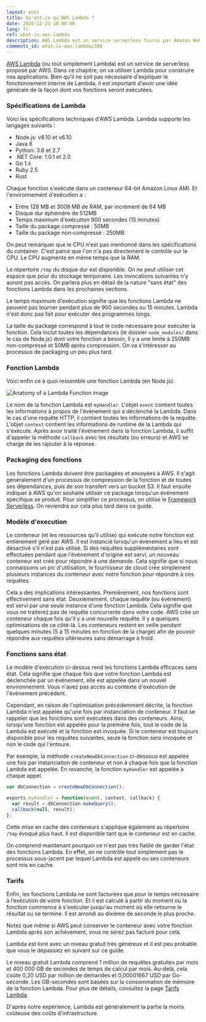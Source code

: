 ```yaml
---
layout: post
title: Qu'est-ce qu'AWS Lambda ?
date: 2016-12-23 18:00:00
lang: fr
ref: what-is-aws-lambda
description: AWS Lambda est un service serverless fourni par Amazon Web Services. Il exécute des morceaux de code (appelés fonctions Lambda) dans des conteneurs sans état qui sont générés à la demande pour répondre à des événements (tels que des requêtes HTTP). Les conteneurs sont ensuite supprimer lorsque l'exécution de la fonction est terminée. Les utilisateurs ne sont facturés que pour le temps nécessaire à l'exécution de la fonction.
comments_id: what-is-aws-lambda/308
---
```


[AWS Lambda](https://aws.amazon.com/lambda/) (ou tout simplement Lambda) est un service de serverless proposé par AWS. Dans ce chapitre, on va utiliser Lambda pour construire nos applications. Bien qu'il ne soit pas nécessaire d'expliquer le fonctionnement interne de Lambda, il est important d’avoir une idée générale de la façon dont vos fonctions seront exécutées.

### Spécifications de Lambda

Voici les spécifications techniques d'AWS Lambda. Lambda supporte les langages suivants :

- Node.js: v8.10 et v6.10
- Java 8
- Python: 3.6 et 2.7
- .NET Core: 1.0.1 et 2.0
- Go 1.x
- Ruby 2.5
- Rust

Chaque fonction s'exécute dans un conteneur 64-bit Amazon Linux AMI. Et l'environnement d'exécution a :

- Entre 128 MB et 3008 MB de RAM, par incrément de 64 MB
- Disque dur éphémère de 512MB
- Temps maximum d'exécution 900 secondes (15 minutes)
- Taille du package compressé : 50MB
- Taille du package non-compressé : 250MB

On peut remarquer que le CPU n'est pas mentionné dans les spécifications du container. C'est parce que l'on n'a pas directement le contrôle sur le CPU. Le CPU augmente en même temps que la RAM.

Le répertoire `/tmp` du disque dur est disponible. On ne peut utiliser cet espace que pour du stockage temporaire. Les invocations suivantes n'y auront pas accès. On parlera plus en détail de la nature "sans état" des fonctions Lambda dans les prochaines sections.

Le temps maximum d'exécution signifie que les fonctions Lambda ne peuvent pas tourner pendant plus de 900 secondes ou 15 minutes. Lambda n'est donc pas fait pour exécuter des programmes longs.

La taille du package correspond à tout le code nécessaire pour exécuter la fonction. Cela inclut toutes les dépendances (le dossier `node_modules/` dans le cas de Node.js) dont votre fonction a besoin, Il y a une limite à 250MB non-compressé et 50MB après compression. On va s'intéresser au processus de packaging un peu plus tard.

### Fonction Lambda 

Voici enfin ce à quoi ressemble une fonction Lambda (en Node.js).

![Anatomy of a Lambda Function image](/assets/anatomy-of-a-lambda-function.png)

Le nom de la fonction Lambda est `myHandler`. L'objet `event` contient toutes les informations à propos de l'événement qui a déclenché la Lambda. Dans le cas d'une requête HTTP, il contient toutes les informations de la requête. L'objet `context` contient les informations de runtime de la Lambda qui s'exécute. Après avoir traité l'événement dans la fonction Lambda, il suffit d'appeler la méthode `callback` avec les résultats (ou erreurs) et AWS se charge de les rajouter à la réponse.

### Packaging des fonctions

Les fonctions Lambda doivent être packagées et envoyées à AWS. Il s'agit généralement d'un processus de compression de la fonction et de toutes ses dépendances, puis de son transfert vers un bucket S3. Il faut ensuite indiquer à AWS qu'on souhaite utiliser ce package lorsqu'un événement spécifique se produit. Pour simplifier ce processus, on utilise le [Framework Serverless](https://serverless.com). On reviendra sur cela plus tard dans ce guide.

### Modèle d'execution

Le conteneur (et les ressources qu'il utilise) qui exécute notre fonction est entièrement géré par AWS. Il est instancié lorsqu'un événement a lieu et est désactivé s'il n'est pas utilisé. Si des requêtes supplémentaires sont effectuées pendant que l'événement d'origine est servi, un nouveau conteneur est créé pour répondre à une demande. Cela signifie que si nous connaissons un pic d'utilisation, le fournisseur de cloud crée simplement plusieurs instances du conteneur avec notre fonction pour répondre à ces requêtes.

Cela a des implications intéressantes. Premièrement, nos fonctions sont effectivement sans état. Deuxièmement, chaque requête (ou événement) est servi par une seule instance d'une fonction Lambda. Cela signifie que vous ne traiterez pas de requête concurrente dans votre code. AWS crée un conteneur chaque fois qu'il y a une nouvelle requête. Il y a quelques optimisations de ce côté-là. Les conteneurs restent en veille pendant quelques minutes (5 à 15 minutes en fonction de la charge) afin de pouvoir répondre aux requêtes ultérieures sans démarrage à froid.

### Fonctions sans état

Le modèle d'exécution ci-dessus rend les fonctions Lambda efficaces sans état. Cela signifie que chaque fois que votre fonction Lambda est déclenchée par un événement, elle est appelée dans un nouvel environnement. Vous n'avez pas accès au contexte d'exécution de l'événement précédent.

Cependant, en raison de l'optimisation précédemment décrite, la fonction Lambda n'est appelée qu'une fois par instanciation de conteneur. Il faut se rappeler que les fonctions sont exécutées dans des conteneurs. Ainsi, lorsqu'une fonction est appelée pour la première fois, tout le code de la Lambda est exécuté et la fonction est invoquée. Si le conteneur est toujours disponible pour les requêtes suivantes, seule la fonction sera invoquée et non le code qui l'entoure.

Par exemple, la méthode `createNewDbConnection` ci-dessous est appelée une fois par instanciation de conteneur et non à chaque fois que la fonction Lambda est appelée. En revanche, la fonction `myHandler` est appelée à chaque appel.

``` javascript
var dbConnection = createNewDbConnection();

exports.myHandler = function(event, context, callback) {
  var result = dbConnection.makeQuery();
  callback(null, result);
};
```

Cette mise en cache des conteneurs s'applique également au répertoire `/tmp` évoqué plus haut. Il est disponible tant que le conteneur est en cache.

On comprend maintenant pourquoi ce n'est pas très fiable de garder l'état des fonctions Lambda. En effet, on ne contrôle tout simplement pas le processus sous-jacent par lequel Lambda est appelé ou ses conteneurs sont mis en cache.

### Tarifs

Enfin, les fonctions Lambda ne sont facturées que pour le temps nécessaire à l’exécution de votre fonction. Et il est calculé à partir du moment où la fonction commence à s'exécuter jusqu'au moment où elle retourne le résultat ou se termine. Il est arrondi au dixième de seconde le plus proche.

Notez que même si AWS peut conserver le conteneur avec votre fonction Lambda après son achèvement, vous ne serez pas facturé pour cela.

Lambda est livré avec un niveau gratuit très généreux et il est peu probable que vous le dépassiez en suivant sur ce guide.

Le niveau gratuit Lambda comprend 1 million de requêtes gratuites par mois et 400 000 GB de secondes de temps de calcul par mois. Au-delà, cela coûte 0,20 USD par million de demandes et 0,00001667 USD par Go-seconde. Les GB-secondes sont basées sur la consommation de mémoire de la fonction Lambda. Pour plus de détails, consultez la page [Tarifs Lambda](https://aws.amazon.com/lambda/pricing/).

D'après notre expérience, Lambda est généralement la partie la moins coûteuse des coûts d'infrastructure.
